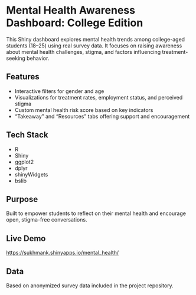 # Mental Health Awareness Dashboard: College Edition

This Shiny dashboard explores mental health trends among college-aged students (18–25) using real survey data. It focuses on raising awareness about mental health challenges, stigma, and factors influencing treatment-seeking behavior.

## Features
- Interactive filters for gender and age
- Visualizations for treatment rates, employment status, and perceived stigma
- Custom mental health risk score based on key indicators
- “Takeaway” and “Resources” tabs offering support and encouragement

## Tech Stack
- R
- Shiny
- ggplot2
- dplyr
- shinyWidgets
- bslib

## Purpose
Built to empower students to reflect on their mental health and encourage open, stigma-free conversations.

## Live Demo
https://sukhmank.shinyapps.io/mental_health/

## Data
Based on anonymized survey data included in the project repository.


